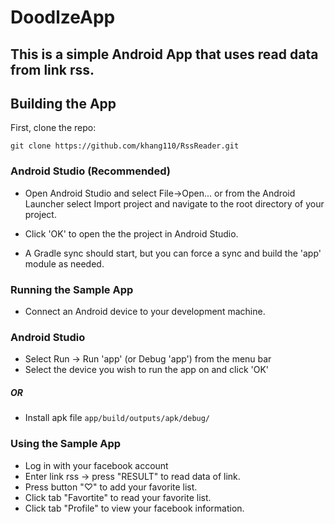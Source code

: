 # DoodlzeApp

## This is a simple Android App that uses read data from link rss.

## Building the App

First, clone the repo:

`git clone https://github.com/khang110/RssReader.git`

### Android Studio (Recommended)

- Open Android Studio and select File->Open... or from the Android Launcher select Import project and navigate to the root directory of your project.

- Click 'OK' to open the the project in Android Studio.

- A Gradle sync should start, but you can force a sync and build the 'app' module as needed.

### Running the Sample App
- Connect an Android device to your development machine.

### Android Studio
- Select Run -> Run 'app' (or Debug 'app') from the menu bar
- Select the device you wish to run the app on and click 'OK'
##### OR
- Install apk file 
`app/build/outputs/apk/debug/`

### Using the Sample App
- Log in with your facebook account
- Enter link rss -> press "RESULT" to read data of link.
- Press button "♡" to add your favorite list.
- Click tab "Favortite" to read your favorite list.
- Click tab "Profile" to view your facebook information. 
